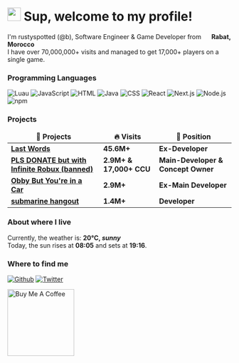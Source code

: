 <h1><img src="https://emojis.slackmojis.com/emojis/images/1531849430/4246/blob-sunglasses.gif?1531849430" width="30"/> Sup, welcome to my profile!</h1>

I'm rustyspotted (@b), Software Engineer & Game Developer from <img src="https://upload.wikimedia.org/wikipedia/commons/2/2c/Flag_of_Morocco.svg" width="15"/> <b>Rabat, Morocco</b>
<br/> I have over 70,000,000+ visits and managed to get 17,000+ players on a single game. </br>
<h3>Programming Languages</h3>
<p>
  <img alt="Luau" src="https://img.shields.io/badge/-Luau-007ACC?style=flat-square&logo=lua&logoColor=white" />
  <img alt="JavaScript" src="https://img.shields.io/badge/-JavaScript-F7DF1E?style=flat-square&logo=javascript&logoColor=black" />
  <img alt="HTML" src="https://img.shields.io/badge/-HTML5-E34F26?style=flat-square&logo=html&logoColor=white" />
  <img alt="Java" src="https://img.shields.io/badge/-Java-007396?style=flat-square&logo=java&logoColor=white" />
  <img alt="CSS" src="https://img.shields.io/badge/-CSS3-1572B6?style=flat-square&logo=css3&logoColor=white" />
  <img alt="React" src="https://img.shields.io/badge/-React-61DAFB?style=flat-square&logo=react&logoColor=black" />
  <img alt="Next.js" src="https://img.shields.io/badge/-Next.js-000000?style=flat-square&logo=next.js&logoColor=white" />
  <img alt="Node.js" src="https://img.shields.io/badge/-Node.js-43853D?style=flat-square&logo=node.js&logoColor=white" />
  <img alt="npm" src="https://img.shields.io/badge/-npm-CB3837?style=flat-square&logo=npm&logoColor=white" />
</p>
<h3>Projects</h3>
<table>
  <thead align="center">
    <tr border: none;>
      <td><b>🎁 Projects</b></td>
      <td><b>🔥 Visits</b></td>
      <td><b>📗 Position</b></td>
    </tr>
  </thead>
  <tbody>
    <tr>
      <td><a href="https://www.roblox.com/games/10238264463/Last-Words"><b>Last Words</b></a></td>
      <td><b>45.6M+</b></td>
      <td><b>Ex-Developer</b></td>
    </tr>
    <tr>
      <td><a href="https://twitter.com/zzen_a/status/1751176025063518288"><b>PLS DONATE but with Infinite Robux (banned)</b></a></td>
      <td><b>2.9M+ & 17,000+ CCU</b></td>
      <td><b>Main-Developer & Concept Owner</b></td>
    </tr>
    <tr>
      <td><a href="https://www.roblox.com/games/14618918452/Obby-But-Youre-in-a-Car"><b>Obby But You're in a Car</b></a></td>
      <td><b>2.9M+</b></td>
      <td><b>Ex-Main Developer</b></td>
    </tr>
    <tr>
      <td><a href="https://www.roblox.com/games/9375617486/submarine-hangout"><b>submarine hangout</b></a></td>
      <td><b>1.4M+</b></td>
      <td><b>Developer</b></td>
    </tr>
  </tbody>
</table>
<h3>About where I live</h3>
Currently, the weather is: <b> 20°C, <i>sunny</i></b></br>Today, the sun rises at <b>08:05</b> and sets at <b>19:16</b>.
<h3>Where to find me</h3>
<p><a href="https://github.com/rustyspottedcatt" target="_blank"><img alt="Github" src="https://img.shields.io/badge/GitHub-%2312100E.svg?&style=for-the-badge&logo=Github&logoColor=white" /></a> <a href="https://twitter.com/zzen_a" target="_blank"><img alt="Twitter" src="https://img.shields.io/badge/twitter-%231DA1F2.svg?&style=for-the-badge&logo=twitter&logoColor=white" />
</p>

<a href="https://www.buymeacoffee.com/rustyspotted" target="_blank"><img src="https://cdn.buymeacoffee.com/buttons/v2/default-red.png" alt="Buy Me A Coffee" width="150" ></a>
